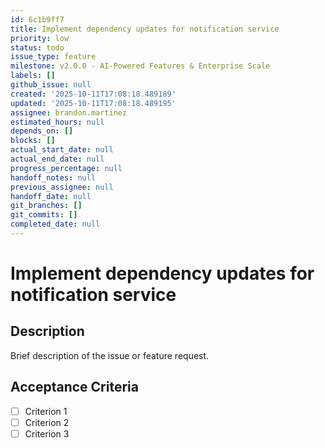 ```yaml
---
id: 6c1b9ff7
title: Implement dependency updates for notification service
priority: low
status: todo
issue_type: feature
milestone: v2.0.0 - AI-Powered Features & Enterprise Scale
labels: []
github_issue: null
created: '2025-10-11T17:08:18.489189'
updated: '2025-10-11T17:08:18.489195'
assignee: brandon.martinez
estimated_hours: null
depends_on: []
blocks: []
actual_start_date: null
actual_end_date: null
progress_percentage: null
handoff_notes: null
previous_assignee: null
handoff_date: null
git_branches: []
git_commits: []
completed_date: null
---
```


# Implement dependency updates for notification service

## Description

Brief description of the issue or feature request.

## Acceptance Criteria

- [ ] Criterion 1
- [ ] Criterion 2
- [ ] Criterion 3